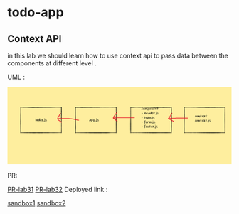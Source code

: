 # todo-app

## Context API
 in this lab we should learn how to use context api to pass data between the components at different level .


UML :

![](lab31.PNG)


PR:

[PR-lab31](https://github.com/sbkhaloof/todo-app/pull/3)
[PR-lab32](https://github.com/sbkhaloof/todo-app/pull/5)
Deployed link :

[sandbox1](https://d26wn.csb.app/)
[sandbox2]()
